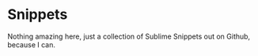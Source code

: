 # Snippets 

Nothing amazing here, just a collection of Sublime Snippets out on Github, because I can. 